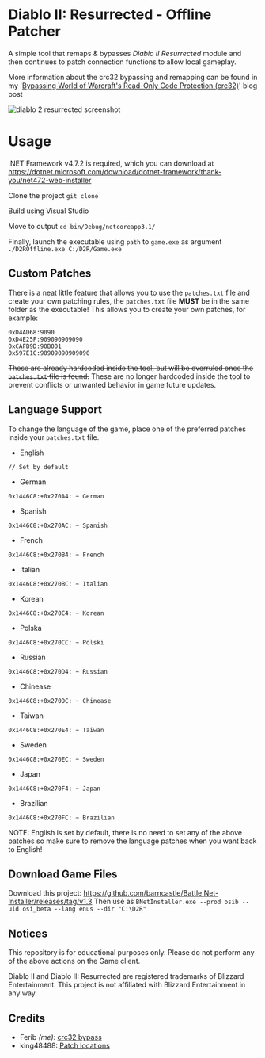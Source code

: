 # Diablo II: Resurrected - Offline Patcher

A simple tool that remaps & bypasses *Diablo II Resurrected* module and then continues to patch connection functions to allow local gameplay. 

More information about the crc32 bypassing and remapping can be found in my '[Bypassing World of Warcraft's Read-Only Code Protection (crc32)](https://ferib.dev/blog.php?l=post/Bypassing_World_of_Warcraft_Crc32_Integrity_Checks)' blog post

![diablo 2 resurrected screenshot](https://github.com/ferib/D2R-Offline/blob/master/img/weird__flex.png?raw=true)

# Usage

.NET Framework v4.7.2 is required, which you can download at https://dotnet.microsoft.com/download/dotnet-framework/thank-you/net472-web-installer


Clone the project
``git clone ``

Build using Visual Studio

Move to output
``cd bin/Debug/netcoreapp3.1/``

Finally, launch the executable using `path` to `game.exe` as argument
``./D2ROffline.exe C:/D2R/Game.exe``

## Custom Patches

There is a neat little feature that allows you to use the `patches.txt` file and create your own patching rules, the `patches.txt` file **MUST** be in the same folder as the executable!
This allows you to create your own patches, for example:
```
0xD4AD68:9090
0xD4E25F:909090909090
0xCAFB9D:90B001
0x597E1C:90909090909090
```
~~These are already hardcoded inside the tool, but will be overruled once the `patches.txt` file is found.~~
These are no longer hardcoded inside the tool to prevent conflicts or unwanted behavior in game future updates.

## Language Support
To change the language of the game, place one of the preferred patches inside your `patches.txt` file.

- English
```
// Set by default
```

- German
```
0x1446C8:+0x270A4: ~ German
```

- Spanish
```
0x1446C8:+0x270AC: ~ Spanish
```

- French
```
0x1446C8:+0x270B4: ~ French
```

- Italian
```
0x1446C8:+0x270BC: ~ Italian
```

- Korean
```
0x1446C8:+0x270C4: ~ Korean
```

- Polska
```
0x1446C8:+0x270CC: ~ Polski
```

- Russian
```
0x1446C8:+0x270D4: ~ Russian
```

- Chinease
```
0x1446C8:+0x270DC: ~ Chinease
```

- Taiwan
```
0x1446C8:+0x270E4: ~ Taiwan
```

- Sweden 
```
0x1446C8:+0x270EC: ~ Sweden
```

- Japan
```
0x1446C8:+0x270F4: ~ Japan
```

- Brazilian
```
0x1446C8:+0x270FC: ~ Brazilian
```

NOTE: English is set by default, there is no need to set any of the above patches so make sure to remove the language patches when you want back to English!

## Download Game Files

Download this project: https://github.com/barncastle/Battle.Net-Installer/releases/tag/v1.3
Then use as `BNetInstaller.exe --prod osib --uid osi_beta --lang enus --dir "C:\D2R"`

## Notices
This repository is for educational purposes only. 
Please do not perform any of the above actions on the Game client.

Diablo II and Diablo II: Resurrected are registered trademarks of Blizzard Entertainment. 
This project is not affiliated with Blizzard Entertainment in any way.


## Credits
 - Ferib *(me)*: [crc32 bypass](https://ferib.dev/blog.php?l=post/Bypassing_World_of_Warcraft_Crc32_Integrity_Checks)
 - king48488: [Patch locations](https://www.ownedcore.com/forums/diablo-2-resurrected/diablo-2-resurrected-bots-programs/940315-some-basic-offsets-let-you-play-offline.html)
